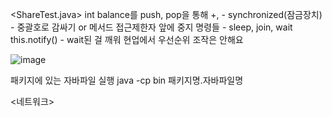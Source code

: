 <ShareTest.java>
int balance를 push, pop을 통해 +, -
synchronized(잠금장치) - 중괄호로 감싸기 or 메서드 접근제한자 앞에
중지 명령들 - sleep, join, wait
this.notify() - wait된 걸 깨워
현업에서 우선순위 조작은 안해요

![image](https://github.com/tnduf6864/TIL/assets/66365553/8f0a4886-ee15-459d-bd74-8fd9ec4e86f0)


패키지에 있는 자바파일 실행
java -cp bin 패키지명.자바파일명

<네트워크>

